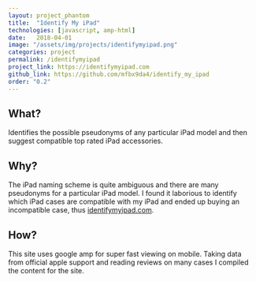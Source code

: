 ```yaml
---
layout: project_phantom
title:  "Identify My iPad"
technologies: [javascript, amp-html]
date:   2018-04-01
image: "/assets/img/projects/identifymyipad.png"
categories: project
permalink: /identifymyipad
project_link: https://identifymyipad.com
github_link: https://github.com/mfbx9da4/identify_my_ipad
order: "0.2"
---
```


## What?
Identifies the possible pseudonyms of any particular iPad model and then suggest compatible top rated iPad accessories.

## Why?
The iPad naming scheme is quite ambiguous and there are many pseudonyms for a particular iPad model. I found it laborious to identify which iPad cases are compatible with my iPad and ended up buying an incompatible case, thus [identifymyipad.com](https://identifymyipad.com).

## How?
This site uses google amp for super fast viewing on mobile. Taking data from official apple support and reading reviews on many cases I compiled the content for the site.

